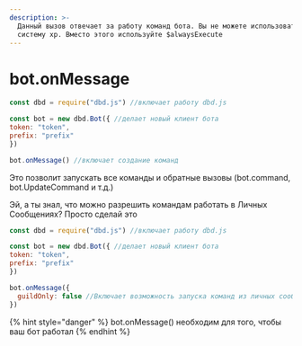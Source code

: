```yaml
---
description: >-
  Данный вызов отвечает за работу команд бота. Вы не можете использовать его как
  систему xp. Вместо этого используйте $alwaysExecute
---
```


# bot.onMessage

```javascript
const dbd = require("dbd.js") //включает работу dbd.js

const bot = new dbd.Bot({ //делает новый клиент бота
token: "token", 
prefix: "prefix"
})

bot.onMessage() //включает создание команд
```

Это позволит запускать все команды и обратные вызовы \(bot.command, bot.UpdateCommand и т.д.\)

Эй, а ты знал, что можно разрешить командам работать в Личных Сообщениях? Просто сделай это

```javascript
const dbd = require("dbd.js") //включает работу dbd.js

const bot = new dbd.Bot({ //делает новый клиент бота
token: "token", 
prefix: "prefix"
})

bot.onMessage({
  guildOnly: false //Включает возможность запуска команд из личных сообщений
})
```

{% hint style="danger" %}
bot.onMessage\(\) необходим для того, чтобы ваш бот работал
{% endhint %}

